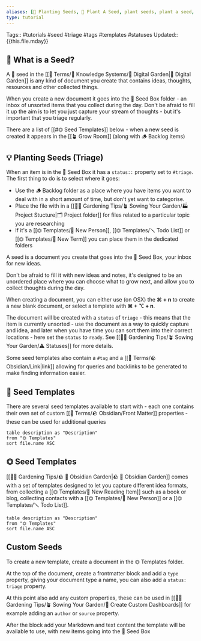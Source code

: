```yaml
---
aliases: [🌱 Planting Seeds, 🌱 Plant A Seed, plant seeds, plant a seed, seeds, seed]
type: tutorial
---
```

Tags:: #tutorials #seed #triage #tags #templates #statuses
Updated:: {{this.file.mday}} 

## 🌱 What is a Seed?

A 🌱 seed in the [[📇 Terms/🧠 Knowledge Systems/🌳 Digital Garden|🌳 Digital Garden]] is any kind of document you create that contains ideas, thoughts, resources and other collected things.

When you create a new document it goes into the 🌱 Seed Box folder - an inbox of unsorted items that you collect during the day. Don't be afraid to fill it up the aim is to let you just capture your stream of thoughts - but it's important that you triage regularly.

There are a list of [[#⏣ Seed Templates]] below - when a new seed is created it appears in the [[🪴 Grow Room]] (along with 🪵 Backlog items)

## 💡 Planting Seeds (Triage)

When an item is in the 🌱 Seed Box it has a `status::` property set to `#triage`.  The first thing to do is to select where it goes:

- Use the 🪵 Backlog folder as a place where you have items you want to deal with in a short amount of time, but don't yet want to categorise.
- Place the file with in a [[👩‍🌾 Gardening Tips/🪴 Sowing Your Garden/🏭  Project Stucture|🗂 Project folder]] for files related to a particular topic you are researching
- If it's a [[⏣ Templates/👤 New Person]], [[⏣ Templates/🪛 Todo List]] or [[⏣ Templates/🔖 New Term]] you can place them in the dedicated folders



A seed is a document you create that goes into the 🌱 Seed Box, your inbox for new ideas.

Don't be afraid to fill it with new ideas and notes, it's designed to be an unordered place where you can choose what to grow next, and allow you to collect thoughts during the day.

When creating a document, you can either use (on OSX) the **⌘ + n** to create a new blank document, or select a template with **⌘ + ⌥ + n**.

The document will be created with a `status` of `triage` - this means that the item is currently unsorted - use the document as a way to quickly capture and idea, and later when you have time you can sort them into their correct locations - here set the `status` to `ready`. See [[👩‍🌾 Gardening Tips/🪴 Sowing Your Garden/⚠️  Statuses]] for more details.

Some seed templates also contain a `#tag` and a [[📇 Terms/🪨 Obsidian/Link|link]] allowing for queries and backlinks to be generated to make finding information easier.


## 🌱 Seed Templates

There are several seed templates available to start with - each one contains their own set of custom [[📇 Terms/🪨 Obsidian/Front Matter]] properties - these can be used for additional queries

```dataview
table description as "Description"
from "⏣ Templates"
sort file.name ASC
```

## ⏣ Seed Templates

[[👩‍🌾 Gardening Tips/🪨  🌳  Obsidian Garden|🪨  🌳 Obsidian Garden]] comes with a set of templates designed to let you capture different idea formats, from collecting a [[⏣ Templates/📙 New Reading Item]] such as a book or blog, collecting contacts with a [[⏣ Templates/👤 New Person]] or a [[⏣ Templates/🪛 Todo List]].

```dataview
table description as "Description"
from "⏣ Templates"
sort file.name ASC
```

## Custom Seeds
To create a new template, create a document in the ⏣ Templates folder.

At the top of the document, create a frontmatter block and add a `type` property, giving your document type a name, you can also add a `status: triage` property.

At this point also add any custom properties, these can be used in [[👩‍🌾 Gardening Tips/🪴 Sowing Your Garden/🎯  Create Custom Dashboards]] for example adding an `author` or `source` property.

After the block add your Markdown and text content the template will be available to use, with new items going into the 🌱 Seed Box
